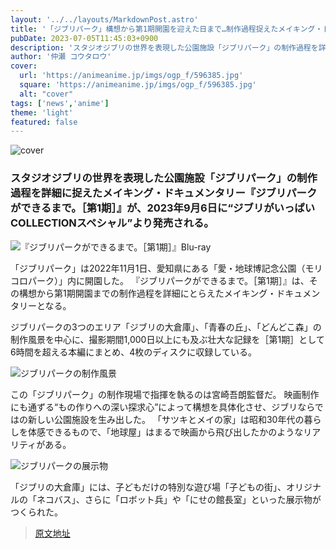 ```yaml
---
layout: '../../layouts/MarkdownPost.astro'
title: '「ジブリパーク」構想から第1期開園を迎えた日まで…制作過程捉えたメイキング・ドキュメンタリーBD＆DVDが発売'
pubDate: 2023-07-05T11:45:03+0900
description: 'スタジオジブリの世界を表現した公園施設「ジブリパーク」の制作過程を詳細に捉えたメイキング・ドキュメンタリー『ジブリパークができるまで。［第1期］』が、2023年9月6日に“ジブリがいっぱいCOLLECTIONスペシャル”より発売される。'
author: '仲瀬 コウタロウ'
cover:
  url: 'https://animeanime.jp/imgs/ogp_f/596385.jpg'
  square: 'https://animeanime.jp/imgs/ogp_f/596385.jpg'
  alt: "cover"
tags: ['news','anime']
theme: 'light'
featured: false
---
```


![cover](https://animeanime.jp/imgs/ogp_f/596385.jpg)

### スタジオジブリの世界を表現した公園施設「ジブリパーク」の制作過程を詳細に捉えたメイキング・ドキュメンタリー『ジブリパークができるまで。［第1期］』が、2023年9月6日に“ジブリがいっぱいCOLLECTIONスペシャル”より発売される。

![『ジブリパークができるまで。［第1期］』Blu-ray](https://animeanime.jp/imgs/zoom/596388.jpg)

「ジブリパーク」は2022年11月1日、愛知県にある「愛・地球博記念公園（モリコロパーク）」内に開園した。 『ジブリパークができるまで。［第1期］』は、その構想から第1期開園までの制作過程を詳細にとらえたメイキング・ドキュメンタリーとなる。

ジブリパークの3つのエリア「ジブリの大倉庫」、「青春の丘」、「どんどこ森」の制作風景を中心に、撮影期間1,000日以上にも及ぶ壮大な記録を［第1期］として6時間を超える本編にまとめ、4枚のディスクに収録している。

![ジブリパークの制作風景](https://animeanime.jp/imgs/zoom/596389.png)

この「ジブリパーク」の制作現場で指揮を執るのは宮崎吾朗監督だ。 映画制作にも通ずる“もの作りへの深い探求心”によって構想を具体化させ、ジブリならではの新しい公園施設を生み出した。 「サツキとメイの家」は昭和30年代の暮らしを体感できるもので、「地球屋」はまるで映画から飛び出したかのようなリアリティがある。

![ジブリパークの展示物](https://animeanime.jp/imgs/zoom/596391.jpg)

「ジブリの大倉庫」には、子どもだけの特別な遊び場「子どもの街」、オリジナルの「ネコバス」、さらに「ロボット兵」や「にせの館長室」といった展示物がつくられた。

>[原文地址](https://animeanime.jp/article/2023/07/05/78367.html)  